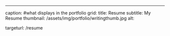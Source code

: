 ---
caption: #what displays in the portfolio grid:
  title: Resume
  subtitle: My Resume
  thumbnail: /assets/img/portfolio/writingthumb.jpg
  alt:
  
targeturl: /resume